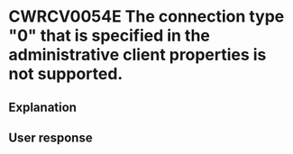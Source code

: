 # CWRCV0054E The connection type "0" that is specified in the administrative client properties is not supported.

## Explanation

## User response